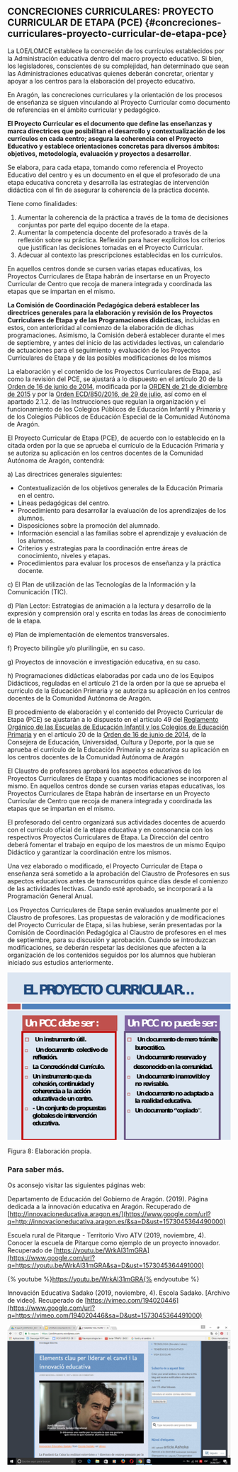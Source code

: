 ## CONCRECIONES CURRICULARES: PROYECTO CURRICULAR DE ETAPA (PCE) {#concreciones-curriculares-proyecto-curricular-de-etapa-pce}

La LOE/LOMCE establece la concreción de los currículos establecidos por la Administración educativa dentro del macro proyecto educativo. Si bien, los legisladores, conscientes de su complejidad, han determinado que sean las Administraciones educativas  quienes deberán concretar, orientar y apoyar a los centros para la elaboración del proyecto educativo.

En Aragón, las concreciones curriculares y la orientación de los procesos de enseñanza se siguen vinculando al Proyecto Curricular como documento de referencias en el ámbito curricular y pedagógico.

**El Proyecto Curricular es el documento que define las enseñanzas y  marca directrices que posibilitan el desarrollo y contextualización de los currículos en cada centro; asegura la coherencia con el Proyecto Educativo y establece orientaciones concretas para diversos ámbitos: objetivos, metodología, evaluación y proyectos a desarrollar**.

Se elabora, para cada etapa, tomando como referencia el Proyecto Educativo del centro y es un documento en el que el profesorado de una etapa educativa concreta y desarrolla las estrategias de intervención didáctica con el fin de asegurar la coherencia de la práctica docente.

Tiene como finalidades:

1.  Aumentar la coherencia de la práctica a través de la toma de decisiones conjuntas por parte del equipo docente  de la etapa.
2.  Aumentar la competencia docente del profesorado a través de la reflexión sobre su práctica. Reflexión para hacer explícitos los criterios que justifican las decisiones tomadas en el Proyecto Curricular.
3.  Adecuar al contexto las prescripciones establecidas en los currículos.

En aquellos centros donde se cursen varias etapas educativas, los Proyectos Curriculares de Etapa habrán de insertarse en un Proyecto Curricular de Centro que recoja de manera integrada y coordinada las etapas que se impartan en el mismo.

**La Comisión de Coordinación Pedagógica deberá establecer las directrices generales para la elaboración y revisión de los Proyectos Curriculares de Etapa y de las Programaciones didácticas**, incluidas en estos, con anterioridad al comienzo de la elaboración de dichas programaciones. Asimismo, la Comisión deberá establecer durante el mes de septiembre, y antes del inicio de las actividades lectivas, un calendario de actuaciones para el seguimiento y evaluación de los Proyectos Curriculares de Etapa y de las posibles modificaciones de los mismos

La elaboración y el contenido de los Proyectos Curriculares de Etapa, así como la revisión del PCE, se ajustará a lo dispuesto en el artículo 20 de la [Orden de 16 de junio de 2014](http://www.boa.aragon.es/cgi-bin/EBOA/BRSCGI?CMD=VEROBJ&MLKOB=798381820606), modificada por la [ORDEN de 21 de diciembre de 2015](http://www.boa.aragon.es/cgi-bin/EBOA/BRSCGI?CMD=VEROBJ&MLKOB=887508504646) y por la [Orden ECD/850/2016, de 29 de julio](http://www.boa.aragon.es/cgi-bin/EBOA/BRSCGI?CMD=VEROBJ&MLKOB=921670621818), así como en el apartado 2.1.2\. de las Instrucciones que regulan la organización y el funcionamiento de los Colegios Públicos de Educación Infantil y Primaria y de los Colegios Públicos de Educación Especial de la Comunidad Autónoma de Aragón.

El Proyecto Curricular de Etapa (PCE), de acuerdo con lo establecido en la citada orden por la que se aprueba el currículo de la Educación Primaria y se autoriza su aplicación en los centros docentes de la Comunidad Autónoma de Aragón, contendrá:

a) Las directrices generales siguientes:

*   Contextualización de los objetivos generales de la Educación Primaria en el centro.
*   Líneas pedagógicas del centro.
*   Procedimiento para desarrollar la evaluación de los aprendizajes de los alumnos.
*   Disposiciones sobre la promoción del alumnado.
*   Información esencial a las familias sobre el aprendizaje y evaluación de los alumnos.
*   Criterios y estrategias para la coordinación entre áreas de conocimiento, niveles y etapas.
*   Procedimientos para evaluar los procesos de enseñanza y la práctica docente.

c) El Plan de utilización de las Tecnologías de la Información y la Comunicación (TIC).

 d) Plan Lector: Estrategias de animación a la lectura y desarrollo de la expresión y comprensión oral y escrita en todas las áreas de conocimiento de la etapa.

e) Plan de implementación de elementos transversales.

f) Proyecto bilingüe y/o plurilingüe, en su caso.

g) Proyectos de innovación e investigación educativa, en su caso.

h) Programaciones didácticas elaboradas por cada uno de los Equipos Didácticos, reguladas en el artículo 21 de la orden por la que se aprueba el currículo de la Educación Primaria y se autoriza su aplicación en los centros docentes de la Comunidad Autónoma de Aragón.

 El procedimiento de elaboración y el contenido del Proyecto Curricular de Etapa (PCE) se ajustarán a lo dispuesto en el artículo 49 del [Reglamento Orgánico de las Escuelas de Educación Infantil y los Colegios de Educación Primaria](https://www.boe.es/boe/dias/1996/02/20/pdfs/A06061-06074.pdf) y en el artículo 20 de la [Orden de 16 de junio de 2014](http://www.boa.aragon.es/cgi-bin/EBOA/BRSCGI?CMD=VEROBJ&MLKOB=798381820606), de la Consejera de Educación, Universidad, Cultura y Deporte, por la que se aprueba el currículo de la Educación Primaria y se autoriza su aplicación en los centros docentes de la Comunidad Autónoma de Aragón

El Claustro de profesores aprobará los aspectos educativos de los Proyectos Curriculares de Etapa y cuantas modificaciones se incorporen al mismo. En aquellos centros donde se cursen varias etapas educativas, los Proyectos Curriculares de Etapa habrán de insertarse en un Proyecto Curricular de Centro que recoja de manera integrada y coordinada las etapas que se impartan en el mismo.

El profesorado del centro organizará sus actividades docentes de acuerdo con el currículo oficial de la etapa educativa y en consonancia con los respectivos Proyectos Curriculares de Etapa. La Dirección del centro deberá fomentar el trabajo en equipo de los maestros de un mismo Equipo Didáctico y garantizar la coordinación entre los mismos.

Una vez elaborado o modificado, el Proyecto Curricular de Etapa o enseñanza será sometido a la aprobación del Claustro de Profesores en sus aspectos educativos antes de transcurridos quince días desde el comienzo de las actividades lectivas. Cuando esté aprobado, se incorporará a la Programación General Anual.

Los Proyectos Curriculares de Etapa serán evaluados anualmente por el Claustro de profesores. Las propuestas de valoración y de modificaciones del Proyecto Curricular de Etapa, si las hubiese, serán presentadas por la Comisión de Coordinación Pedagógica al Claustro de profesores en el mes de septiembre, para su discusión y aprobación. Cuando se introduzcan modificaciones, se deberán respetar las decisiones que afecten a la organización de los contenidos seguidos por los alumnos que hubieran iniciado sus estudios anteriormente.

![](/images/image10.png)

Figura 8: Elaboración propia.

### Para saber más.

Os aconsejo visitar las siguientes páginas web:

Departamento de Educación del Gobierno de Aragón. (2019). Página dedicada a la innovación educativa en Aragón. Recuperado de [http://innovacioneducativa.aragon.es/](https://www.google.com/url?q=http://innovacioneducativa.aragon.es/&sa=D&ust=1573045364490000)

Escuela rural de Pitarque - Territorio Vivo ATV (2019, noviembre, 4). Conocer la escuela de Pitarque como ejemplo de un proyecto innovador. Recuperado de [https://youtu.be/WrkAl31mGRA](https://www.google.com/url?q=https://youtu.be/WrkAl31mGRA&sa=D&ust=1573045364491000)

{% youtube %}https://youtu.be/WrkAl31mGRA{% endyoutube %}

Innovación Educativa Sadako (2019, noviembre, 4). Escola Sadako. [Archivo de video]. Recuperado de [https://vimeo.com/194020446](https://www.google.com/url?q=https://vimeo.com/194020446&sa=D&ust=1573045364491000)

![](/images/image2.png)
